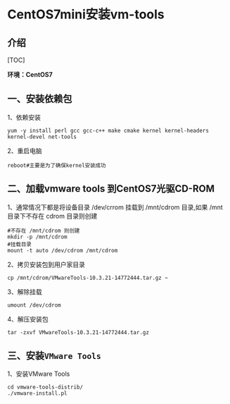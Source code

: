 # CentOS7mini安装vm-tools

## 介绍

[TOC]

**环境：CentOS7**

## 一、安装依赖包

1、依赖安装

```shell
yum -y install perl gcc gcc-c++ make cmake kernel kernel-headers kernel-devel net-tools
```

2、重启电脑

```shell
reboot#主要是为了确保kernel安装成功
```

## 二、加载vmware tools 到CentOS7光驱CD-ROM

1、通常情况下都是将设备目录 /dev/crrom 挂载到 /mnt/cdrom 目录,如果 /mnt 目录下不存在 cdrom 目录则创建

```shell
#不存在 /mnt/cdrom 则创建
mkdir -p /mnt/cdrom
#挂载目录
mount -t auto /dev/cdrom /mnt/cdrom
```

2、拷贝安装包到用户家目录

```shell
cp /mnt/cdrom/VMwareTools-10.3.21-14772444.tar.gz ~
```

3、解除挂载

```shell
umount /dev/cdrom
```

4、解压安装包

```shell
tar -zxvf VMwareTools-10.3.21-14772444.tar.gz
```

## 三、安装`VMware Tools`

1、安装VMware Tools

```shell
cd vmware-tools-distrib/
./vmware-install.pl 
```